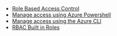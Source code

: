* [Role Based Access Control](../articles/role-based-access-control/role-assignments-portal.md)
* [Manage access using Azure Powershell](../articles/role-based-access-control/role-assignments-powershell.md)
* [Manage access using the Azure CLI](../articles/role-based-access-control/role-assignments-cli.md)
* [RBAC Built in Roles](../articles/role-based-access-control/built-in-roles.md)

